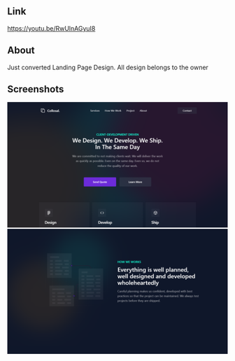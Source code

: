 ## Link
https://youtu.be/RwUlnAGyuI8

## About
Just converted Landing Page Design. All design belongs to the owner  

## Screenshots

![1](screenshots/Screenshot_1.png)
![2](screenshots/Screenshot_2.png)